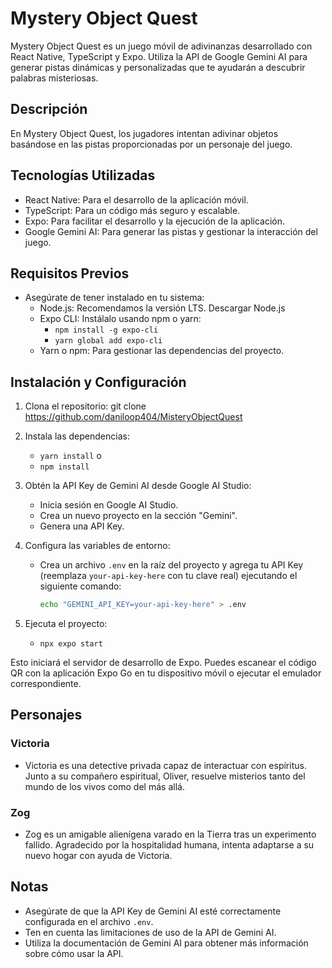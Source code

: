 # Mystery Object Quest

Mystery Object Quest es un juego móvil de adivinanzas desarrollado con React Native, TypeScript y Expo. Utiliza la API de Google Gemini AI para generar pistas dinámicas y personalizadas que te ayudarán a descubrir palabras misteriosas.

## Descripción

En Mystery Object Quest, los jugadores intentan adivinar objetos basándose en las pistas proporcionadas por un personaje del juego.

## Tecnologías Utilizadas

* React Native: Para el desarrollo de la aplicación móvil.
* TypeScript: Para un código más seguro y escalable.
* Expo: Para facilitar el desarrollo y la ejecución de la aplicación.
* Google Gemini AI: Para generar las pistas y gestionar la interacción del juego.

## Requisitos Previos

* Asegúrate de tener instalado en tu sistema:
	+ Node.js: Recomendamos la versión LTS. Descargar Node.js
	+ Expo CLI: Instálalo usando npm o yarn:
		- `npm install -g expo-cli`
		- `yarn global add expo-cli`
	+ Yarn o npm: Para gestionar las dependencias del proyecto.

## Instalación y Configuración

1. Clona el repositorio:
git clone https://github.com/daniloop404/MisteryObjectQuest
2. Instala las dependencias:
    
    - `yarn install`
o 
    - `npm install`

3. Obtén la API Key de Gemini AI desde Google AI Studio:
	+ Inicia sesión en Google AI Studio.
	+ Crea un nuevo proyecto en la sección "Gemini".
	+ Genera una API Key.
4. Configura las variables de entorno:
	+ Crea un archivo `.env` en la raíz del proyecto y agrega tu API Key (reemplaza `your-api-key-here` con tu clave real) ejecutando el siguiente comando:
	  ```sh
	  echo "GEMINI_API_KEY=your-api-key-here" > .env
5. Ejecuta el proyecto:

    - `npx expo start`

Esto iniciará el servidor de desarrollo de Expo. Puedes escanear el código QR con la aplicación Expo Go en tu dispositivo móvil o ejecutar el emulador correspondiente.

## Personajes

### Victoria

* Victoria es una detective privada capaz de interactuar con espíritus. Junto a su compañero espiritual, Oliver, resuelve misterios tanto del mundo de los vivos como del más allá.

### Zog

* Zog es un amigable alienígena varado en la Tierra tras un experimento fallido. Agradecido por la hospitalidad humana, intenta adaptarse a su nuevo hogar con ayuda de Victoria.


## Notas

* Asegúrate de que la API Key de Gemini AI esté correctamente configurada en el archivo `.env`.
* Ten en cuenta las limitaciones de uso de la API de Gemini AI.
* Utiliza la documentación de Gemini AI para obtener más información sobre cómo usar la API.
